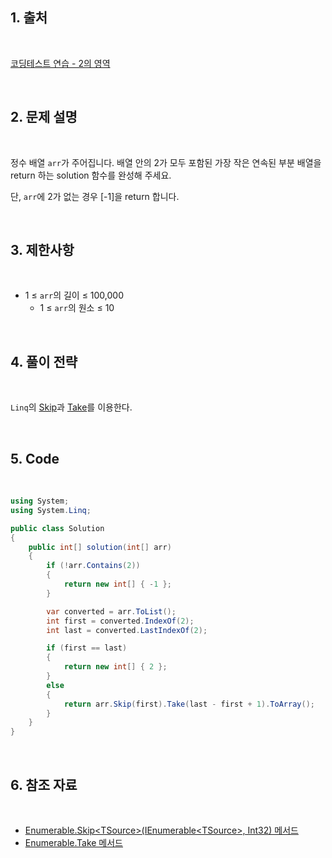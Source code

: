 ## 1. 출처

<br>

[코딩테스트 연습 - 2의 영역](https://school.programmers.co.kr/learn/courses/30/lessons/181894)

<br>

## 2. 문제 설명

<br>

정수 배열 `arr`가 주어집니다. 배열 안의 2가 모두 포함된 가장 작은 연속된 부분 배열을 return 하는 solution 함수를 완성해 주세요.

단, `arr`에 2가 없는 경우 [-1]을 return 합니다.

<br>

## 3. 제한사항

<br>

- 1 ≤ `arr`의 길이 ≤ 100,000
    - 1 ≤ `arr`의 원소 ≤ 10

<br>

## 4. 풀이 전략

<br>

`Linq`의 [Skip](https://learn.microsoft.com/ko-kr/dotnet/api/system.linq.enumerable.skip?view=net-8.0)과 [Take](https://learn.microsoft.com/ko-kr/dotnet/api/system.linq.enumerable.take?view=net-8.0)를 이용한다.

<br>

## 5. Code

<br>

```cs
using System;
using System.Linq;

public class Solution
{
    public int[] solution(int[] arr)
    {
        if (!arr.Contains(2))
        {
            return new int[] { -1 };
        }

        var converted = arr.ToList();
        int first = converted.IndexOf(2);
        int last = converted.LastIndexOf(2);

        if (first == last)
        {
            return new int[] { 2 };
        }
        else
        {
            return arr.Skip(first).Take(last - first + 1).ToArray();
        }
    }
}
```

<br>

## 6. 참조 자료

<br>

- [Enumerable.Skip\<TSource>(IEnumerable\<TSource>, Int32) 메서드](https://learn.microsoft.com/ko-kr/dotnet/api/system.linq.enumerable.skip?view=net-8.0)
- [Enumerable.Take 메서드](https://learn.microsoft.com/ko-kr/dotnet/api/system.linq.enumerable.take?view=net-8.0)
